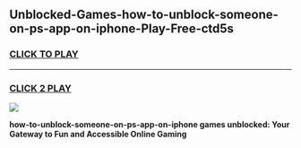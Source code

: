 
## Unblocked-Games-how-to-unblock-someone-on-ps-app-on-iphone-Play-Free-ctd5s
<h3>
<a href="https://premium76.site?title=how-to-unblock-someone-on-ps-app-on-iphone&ref=10A">CLICK TO PLAY</a></h3>
<hr>

<h3>
<a href="https://premium76.site?title=how-to-unblock-someone-on-ps-app-on-iphone&ref=10A">CLICK 2 PLAY</a>
  
</h3>

<a href="https://premium76.site?title=how-to-unblock-someone-on-ps-app-on-iphone&ref=10A"><img src="https://clearcache.store/games.png"></a>


**how-to-unblock-someone-on-ps-app-on-iphone games unblocked: Your Gateway to Fun and Accessible Online Gaming**
